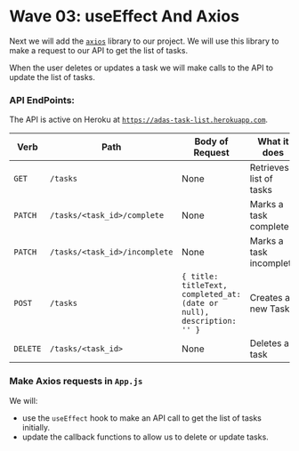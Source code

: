 # Wave 03:  useEffect And Axios

Next we will add the [`axios`](https://github.com/axios/axios) library to our project.  We will use this library to make a request to our API to get the list of tasks.

When the user deletes or updates a task we will make calls to the API to update the list of tasks.

### API EndPoints:

The API is active on Heroku at [`https://adas-task-list.herokuapp.com`](https://adas-task-list.herokuapp.com).

| Verb  | Path  | Body of Request | What it does  |
|---|---|---|---|
| `GET`  | `/tasks`  | None | Retrieves a list of tasks  |
| `PATCH`  | `/tasks/<task_id>/complete`  | None  | Marks a task complete   |
| `PATCH`  | `/tasks/<task_id>/incomplete`  | None  | Marks a task incomplete   |
| `POST`  | `/tasks`  | `{ title: titleText, completed_at: (date or null), description: '' }`  | Creates a new Task   |
| `DELETE`  | `/tasks/<task_id>`  | None  | Deletes a task |

### Make Axios requests in `App.js`

We will:

- use the `useEffect` hook to make an API call to get the list of tasks initially.
- update the callback functions to allow us to delete or update tasks.